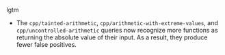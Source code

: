 lgtm
* The `cpp/tainted-arithmetic`, `cpp/arithmetic-with-extreme-values`, and `cpp/uncontrolled-arithmetic` queries now recognize more functions as returning the absolute value of their input. As a result, they produce fewer false positives.
